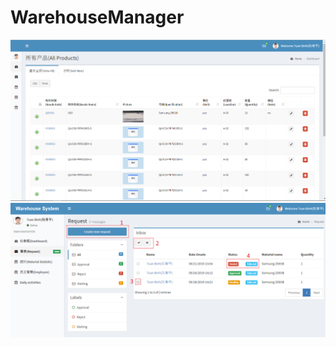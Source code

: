 # WarehouseManager
![alt text](https://github.com/tuanbinhb/WarehouseManager/blob/master/4.png?raw=true)
![alt text](https://github.com/tuanbinhb/WarehouseManager/blob/master/8.png?raw=true)
